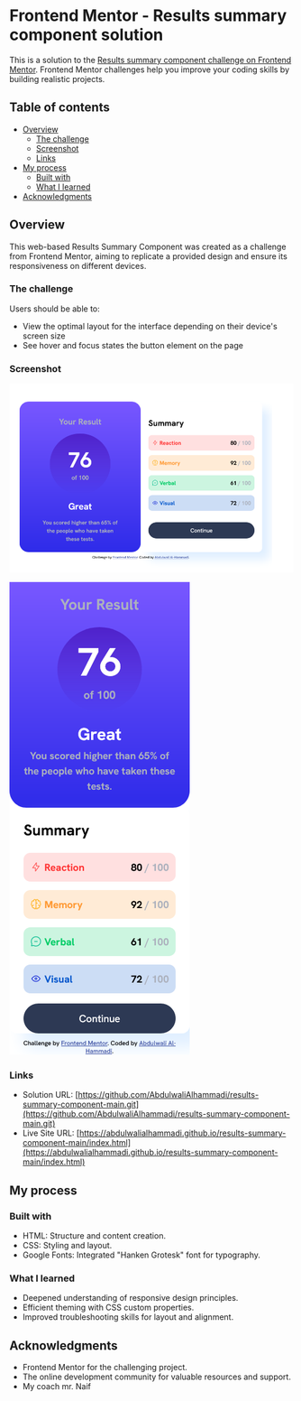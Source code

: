 # Frontend Mentor - Results summary component solution

This is a solution to the [Results summary component challenge on Frontend Mentor](https://www.frontendmentor.io/challenges/results-summary-component-CE_K6s0maV). Frontend Mentor challenges help you improve your coding skills by building realistic projects. 

## Table of contents

- [Overview](#overview)
  - [The challenge](#the-challenge)
  - [Screenshot](#screenshot)
  - [Links](#links)
- [My process](#my-process)
  - [Built with](#built-with)
  - [What I learned](#what-i-learned)
- [Acknowledgments](#acknowledgments)


## Overview

This web-based Results Summary Component was created as a challenge from Frontend Mentor, aiming to replicate a provided design and ensure its responsiveness on different devices.

### The challenge

Users should be able to:

- View the optimal layout for the interface depending on their device's screen size
- See hover and focus states the button element on the page

### Screenshot

![Desktop preview](./screenshots/Results-summary-component-desktop-preview.png)

![Mobile preview](./screenshots/Results-summary-component-mobile-preview.png)

### Links

- Solution URL: [https://github.com/AbdulwaliAlhammadi/results-summary-component-main.git](https://github.com/AbdulwaliAlhammadi/results-summary-component-main.git)
- Live Site URL: [https://abdulwalialhammadi.github.io/results-summary-component-main/index.html](https://abdulwalialhammadi.github.io/results-summary-component-main/index.html)

## My process

### Built with

- HTML: Structure and content creation.
- CSS: Styling and layout.
- Google Fonts: Integrated "Hanken Grotesk" font for typography.

### What I learned

- Deepened understanding of responsive design principles.
- Efficient theming with CSS custom properties.
- Improved troubleshooting skills for layout and alignment.

## Acknowledgments

- Frontend Mentor for the challenging project.
- The online development community for valuable resources and support.
- My coach mr. Naif 
